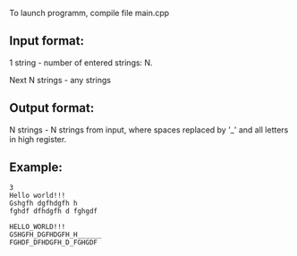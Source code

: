 To launch programm, compile file main.cpp
 
## Input format:
1 string - number of entered strings: N.

Next N strings - any strings

## Output format:
N strings - N strings from input, where spaces replaced by '_' and all letters in high register. 

## Example:

```
3
Hello world!!!
Gshgfh dgfhdgfh h       
fghdf dfhdgfh d fghgdf

HELLO_WORLD!!!
GSHGFH_DGFHDGFH_H______
FGHDF_DFHDGFH_D_FGHGDF
```
